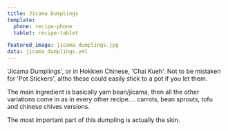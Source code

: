 ```yaml
---
title: Jicama Dumplings
template:
  phone: recipe-phone
  tablet: recipe-tablet

featured_image: jicama_dumplings.jpg
data: jicama_dumplings.yml
---
```


'Jicama Dumplings', or in Hokkien Chinese, 'Chai Kueh'. Not to be mistaken for 'Pot Stickers', altho these could easily stick to a pot if you let them.

The main ingredient is basically yam bean/jicama, then all the other variations come in as in every other recipe.... carrots, bean sprouts, tofu and chinese chives versions.

The most important part of this dumpling is actually the skin.